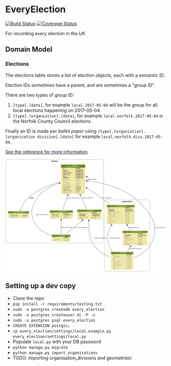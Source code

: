 # EveryElection
[![Build Status](https://travis-ci.org/DemocracyClub/EveryElection.svg?branch=master)](https://travis-ci.org/DemocracyClub/EveryElection) [![Coverage Status](https://coveralls.io/repos/github/DemocracyClub/EveryElection/badge.svg?branch=master)](https://coveralls.io/github/DemocracyClub/EveryElection?branch=master)

For recording every election in the UK

## Domain Model

### Elections

The elections table stores a list of election objects, each with a semantic ID.

Election IDs sometimes have a parent, and are sometimes a "group ID".

There are two types of group ID:

1. `[type].[date]`, for example `local.2017-05-04` will be the group for all local elections happening on 2017-05-04.
2. `[type].[organiation].[date]`, for example `local.norfolk.2017-05-04` is the Norfolk County Council elections.

Finally an ID is made _per ballot paper_ using `[type].[organiation].[organisation division].[date]` for example `local.norfolk.diss.2017-05-04`.

[See the reference for more information](https://democracyclub.org.uk/projects/election-ids/reference/).

![Graph](docs/graph.png)

## Setting up a dev copy

* Clone the repo
* `pip install -r requirements/testing.txt`
* `sudo -u postgres createdb every_election`
* `sudo -u postgres createuser dc -P -s`
* `sudo -u postgres psql every_election`
* `CREATE EXTENSION postgis;`
* `cp every_election/settings/local.example.py every_election/settings/local.py`
* Populate `local.py` with your DB password
* `python manage.py migrate`
* `python manage.py import_organisations`
* TODO: importing organisation_divisions and geometries!
